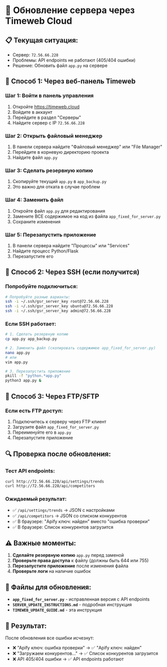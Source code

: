 # 🔧 Обновление сервера через Timeweb Cloud

## 📋 **Текущая ситуация:**
- Сервер: `72.56.66.228` 
- Проблемы: API endpoints не работают (405/404 ошибки)
- Решение: Обновить файл `app.py` на сервере

## 🚀 **Способ 1: Через веб-панель Timeweb**

### **Шаг 1: Войти в панель управления**
1. Откройте https://timeweb.cloud
2. Войдите в аккаунт
3. Перейдите в раздел "Серверы"
4. Найдите сервер с IP `72.56.66.228`

### **Шаг 2: Открыть файловый менеджер**
1. В панели сервера найдите "Файловый менеджер" или "File Manager"
2. Перейдите в корневую директорию проекта
3. Найдите файл `app.py`

### **Шаг 3: Сделать резервную копию**
1. Скопируйте текущий `app.py` в `app_backup.py`
2. Это важно для отката в случае проблем

### **Шаг 4: Заменить файл**
1. Откройте файл `app.py` для редактирования
2. Замените ВСЕ содержимое на код из файла `app_fixed_for_server.py`
3. Сохраните изменения

### **Шаг 5: Перезапустить приложение**
1. В панели сервера найдите "Процессы" или "Services"
2. Найдите процесс Python/Flask
3. Перезапустите его

## 🚀 **Способ 2: Через SSH (если получится)**

### **Попробуйте подключиться:**
```bash
# Попробуйте разные варианты:
ssh -i ~/.ssh/gsr_server_key root@72.56.66.228
ssh -i ~/.ssh/gsr_server_key ubuntu@72.56.66.228
ssh -i ~/.ssh/gsr_server_key admin@72.56.66.228
```

### **Если SSH работает:**
```bash
# 1. Сделать резервную копию
cp app.py app_backup.py

# 2. Заменить файл (скопировать содержимое app_fixed_for_server.py)
nano app.py
# или
vim app.py

# 3. Перезапустить приложение
pkill -f "python.*app.py"
python3 app.py &
```

## 🚀 **Способ 3: Через FTP/SFTP**

### **Если есть FTP доступ:**
1. Подключитесь к серверу через FTP клиент
2. Загрузите файл `app_fixed_for_server.py`
3. Переименуйте его в `app.py`
4. Перезапустите приложение

## 🔍 **Проверка после обновления:**

### **Тест API endpoints:**
```bash
curl http://72.56.66.228/api/settings/trends
curl http://72.56.66.228/api/competitors
```

### **Ожидаемый результат:**
- ✅ `/api/settings/trends` → JSON с настройками
- ✅ `/api/competitors` → JSON со списком конкурентов
- ✅ В браузере: "Apify ключ: найден" вместо "ошибка проверки"
- ✅ В браузере: Список конкурентов загрузится

## ⚠️ **Важные моменты:**

1. **Сделайте резервную копию** `app.py` перед заменой
2. **Проверьте права доступа** к файлу (должны быть 644 или 755)
3. **Перезапустите приложение** после изменения файла
4. **Проверьте логи** на наличие ошибок

## 📁 **Файлы для обновления:**

- **`app_fixed_for_server.py`** - исправленная версия с API endpoints
- **`SERVER_UPDATE_INSTRUCTIONS.md`** - подробная инструкция
- **`TIMEWEB_UPDATE_GUIDE.md`** - эта инструкция

## 🎯 **Результат:**

После обновления все ошибки исчезнут:
- ❌ "Apify ключ: ошибка проверки" → ✅ "Apify ключ: найден"
- ❌ "Загружаем конкурентов..." → ✅ Список конкурентов загрузится
- ❌ API 405/404 ошибки → ✅ API endpoints работают
